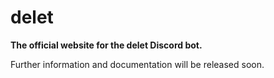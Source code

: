 # delet

**The official website for the delet Discord bot.**

Further information and documentation will be released soon.